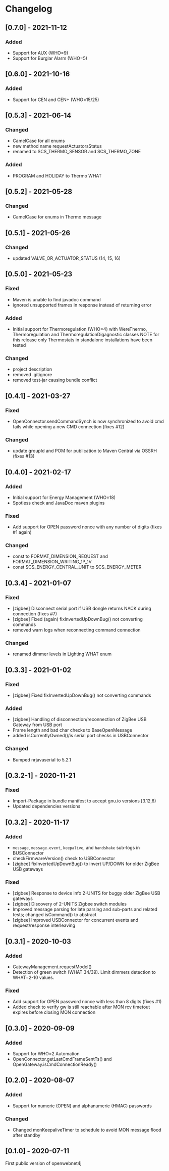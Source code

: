 # Changelog

## [0.7.0] - 2021-11-12

### Added
- Support for AUX (WHO=9)
- Support for Burglar Alarm (WHO=5)


## [0.6.0] - 2021-10-16

### Added
- Support for CEN and CEN+ (WHO=15/25)


## [0.5.3] - 2021-06-14

### Changed
- CamelCase for all enums
- new method name requestActuatorsStatus
- renamed to SCS_THERMO_SENSOR and SCS_THERMO_ZONE

### Added
- PROGRAM and HOLIDAY to Thermo WHAT


## [0.5.2] - 2021-05-28

### Changed
- CamelCase for enums in Thermo message


## [0.5.1] - 2021-05-26

### Changed
- updated VALVE_OR_ACTUATOR_STATUS (14, 15, 16)


## [0.5.0] - 2021-05-23

### Fixed
- Maven is unable to find javadoc command
- ignored unsupported frames in response instead of returning error

### Added
- Initial support for Thermoregulation (WHO=4) with WereThermo, Thermoregulation and ThermoregulationDigagnostic classes
  NOTE for this release only Thermostats in standalone installations have been tested

### Changed
- project description
- removed .gitignore
- removed test-jar causing bundle conflict


## [0.4.1] - 2021-03-27

### Fixed
- OpenConnector.sendCommandSynch is now synchronized to avoid cmd fails while opening a new CMD connection (fixes #12)

### Changed
- update groupId and POM for publication to Maven Central via OSSRH (fixes #13)


## [0.4.0] - 2021-02-17

### Added
- Initial support for Energy Management (WHO=18)
- Spotless check and JavaDoc maven plugins

### Fixed
- Add support for OPEN password nonce with any number of digits (fixes #1 again)

### Changed
- const to FORMAT_DIMENSION_REQUEST and FORMAT_DIMENSION_WRITING_1P_1V
- const SCS_ENERGY_CENTRAL_UNIT to SCS_ENERGY_METER


## [0.3.4] - 2021-01-07

### Fixed
- [zigbee] Disconnect serial port if USB dongle returns NACK during connection (fixes #7)
- [zigbee] Fixed (again) fixInvertedUpDownBug() not converting commands
- removed warn logs when reconnecting command connection

### Changed
- renamed dimmer levels in Lighting WHAT enum


## [0.3.3] - 2021-01-02

### Fixed
- [zigbee] Fixed fixInvertedUpDownBug() not converting commands

### Added
- [zigbee] Handling of disconnection/reconnection of ZigBee USB Gateway from USB port
- Frame length and bad char checks to BaseOpenMessage
- added isCurrentlyOwned()/is serial port checks in USBConnector

### Changed
- Bumped nrjavaserial to 5.2.1


## [0.3.2-1] - 2020-11-21

### Fixed
- Import-Package in bundle manifest to accept gnu.io versions [3.12,6)
- Updated dependencies versions

## [0.3.2] - 2020-11-17

### Added
- `message`, `message.event`, `keepalive`, and `handshake` sub-logs in BUSConnector
- checkFirmwareVersion() check to USBConnector
- [zigbee] fixInvertedUpDownBug() to invert UP/DOWN for older ZigBee USB gateways

### Fixed
- [zigbee] Response to device info 2-UNITS for buggy older ZigBee USB gateways
- [zigbee] Discovery of 2-UNITS Zigbee switch modules
- Improved message parsing for late parsing and sub-parts and related tests; changed isCommand() to abstract
- [zigbee] Improved USBConnector for concurrent events and request/response interleaving


## [0.3.1] - 2020-10-03

### Added
- GatewayManagement.requestModel()
- Detection of green switch (WHAT 34/39). Limit dimmers detection to WHAT=2-10 values.

### Fixed
- Add support for OPEN password nonce with less than 8 digits (fixes #1)
- Added check to verify gw is still reachable after MON rcv timetout expires before closing MON connection


## [0.3.0] - 2020-09-09

### Added
- Support for WHO=2 Automation
- OpenConnector.getLastCmdFrameSentTs() and OpenGateway.isCmdConnectionReady()


## [0.2.0] - 2020-08-07

### Added
- Support for numeric (OPEN) and alphanumeric (HMAC) passwords

### Changed
- Changed monKeepaliveTimer to schedule to avoid MON message flood after standby


## [0.1.0] - 2020-07-11

First public version of openwebnet4j
